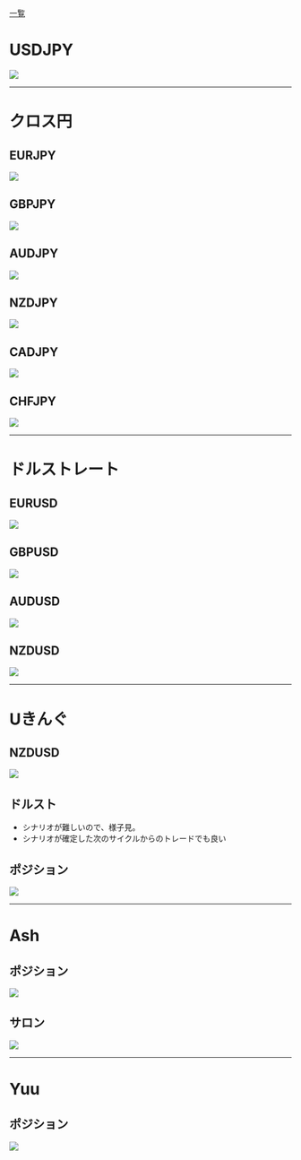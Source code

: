 [一覧](../../index.md)
# USDJPY
![](2022-12-22-19-09-47.png)

---
# クロス円
## EURJPY
![](2022-12-22-19-10-42.png)

## GBPJPY
![](2022-12-22-19-11-18.png)

## AUDJPY
![](2022-12-22-18-39-38.png)

## NZDJPY
![](2022-12-22-19-11-53.png)

## CADJPY
![](2022-12-22-19-12-18.png)

## CHFJPY
![](2022-12-22-19-12-44.png)

---
# ドルストレート
## EURUSD
![](2022-12-22-19-05-26.png)

## GBPUSD
![](2022-12-22-19-07-08.png)

## AUDUSD
![](2022-12-22-19-07-24.png)

## NZDUSD
![](2022-12-22-19-07-52.png)

---
# Uきんぐ
## NZDUSD
![](2022-12-22-18-34-54.png)

## ドルスト
- シナリオが難しいので、様子見。
- シナリオが確定した次のサイクルからのトレードでも良い

## ポジション
![](2022-12-22-18-31-51.png)

---
# Ash
## ポジション
![](2022-12-22-19-03-23.png)

## サロン
![](2022-12-22-19-04-55.png)

---
# Yuu
## ポジション
![](2022-12-22-19-09-04.png)
